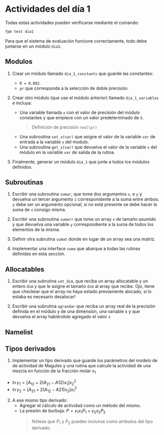 # Actividades del día 1

Todas estas actividades pueden verificarse mediante el comando:

```bash
fpm test dia1
```

Para que el sistema de evaluación funcione correctamente, todo debe juntarse
en un módulo `dia1`.

## Modulos

1. Crear un módulo llamado `dia_1_constants` que guarde las constantes:
   - `R = 0.082`.
   - `pr` que corresponda a la selección de doble precisión.

2. Crear otro módulo (que use el módulo anterior) llamado `dia_1_variables` 
   e incluya:
   - Una variable llamada `x` con el valor de precisión del módulo constantes
     y que empiece con un valor predeterminado de `5`.
     > Definición de precisión `real(pr)`
   - Una subroutina `set_x(var)` que asigne el valor de la variable `var` de
     entrada a la variable `x` del modulo.
   - Una subroutina `get_x(var)` que devuelva el valor de la variable `x` del
     módulo en la variable `var` de salida de la rutina.

3. Finalmente, generar un módulo `dia_1` que junte a todos los módulos
   definidos.

## Subroutinas

1. Escribir una subroutina `sumar`, que tome dos argumentos `x`, e `y` y
   devuelva un tercer argumento `z` corresponidente a la suma entre ambos.
   `y` debe ser un argumento opcional, si no está presente se debe hacer la 
   suma de `x` consigo misma.

2. Escribir una subroutina `sumarr` que tome un array `x` de tamaño asumido y
   que devuelva una variable `y` correspondiente a la suma de todos los
   elementos de la misma.

3. Definir otra subrutina `sumat` donde en lugar de un array sea una matriz.
   
4. Implementar una interface `suma` que abarque a todas las rutinas definidas
   en esta sección.

## Allocatables
1. Escribir una subrutina `set_dim`, que reciba un array allocatable y un entero
   `dim` y que le asigne el tamaño `dim` al array que recibe. Ojo, tiene
   que checkear que el array no haya estado previamente alocado, si lo estaba
   es necesario desalocar!

2. Escribir una subrutina `agrandar` que reciba un array real de la precisión
   definida en el módulo y de una dimensión, una variable x y que devuelva el 
   array habiéndole agregado el valor `x` 

## Namelist

## Tipos derivados
1. Implementar un tipo derivado que guarde los parámetros del modelo de de
   actividad de Magules y una rutina que calcule la actividad de una mezcla
   en función de la fracción molar $x_1$

- $\ln \gamma_1 = [A_{12} + 2(A_{21} - A{12})x_1]x_2^2$
- $\ln \gamma_2 = [A_{21} + 2(A_{12} - A{21})x_2]x_1^2$

2. A ese mismo tipo derivado:
   - Agregar el cálculo de actividad como un método del mismo.
   - La presión de burbuja: $P = \gamma_1 x_1 P_1 + \gamma_2 x_2 P_2$
     > Nótese que $P_1$ y $P_2$ pueden incluirse como atributos del tipo derivado
